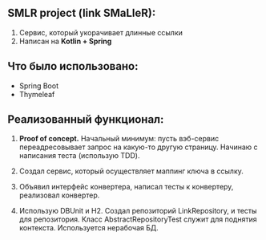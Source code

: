 ## SMLR project (link SMaLleR):
1. Сервис, который укорачивает длинные ссылки
2. Написан на **Kotlin + Spring**

## Что было использовано:
- Spring Boot
- Thymeleaf

## Реализованный функционал:
1. **Proof of concept.**
Начальный минимум: пусть вэб-сервис переадресовывает запрос на какую-то другую страницу.
Начинаю с написания теста (использую TDD).

2. Создал сервис, который осуществляет маппинг ключа в ссылку.

3. Объявил интерфейс конвертера, написал тесты к конвертеру, реализовал конвертер.

4. Использую DBUnit и H2.
Создал репозиторий LinkRepository, и тесты для репозитория.
Класс AbstractRepositoryTest служит для поднятия контекста.
Используется нерабочая БД.
